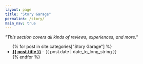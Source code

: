 ```yaml
---
layout: page
title: "Story Garage"
permalink: /story/
main_nav: true
---
```


<p style="font-style: italic;">"This section covers all kinds of reviews, experiences, and more."</p>



<ul class="posts-list">
  {% for post in site.categories["Story Garage"] %}
    <li>
      <strong>
        <a href="{{ post.url | prepend: site.baseurl }}">{{ post.title }}</a>
      </strong>
      <span class="post-date">- {{ post.date | date_to_long_string }}</span>
    </li>
  {% endfor %}
</ul>
<br>
